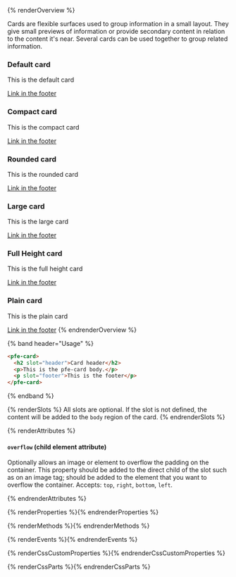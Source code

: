 {% renderOverview %}

  Cards are flexible surfaces used to group information in a small layout. They give small previews of information or provide secondary content in relation to the content it's near. Several cards can be used together to group related information.

<!-- <div class="pfe-l-grid pfe-m-gutters pfe-m-all-6-col pfe-m-all-4-col-on-md"> -->
  <pfe-card>
    <h3 slot="header">Default card</h3>
    <p>This is the default card</p>
    <a slot="footer" href="#">Link in the footer</a>
  </pfe-card>

  <pfe-card size="compact">
    <h3 slot="header">Compact card</h3>
    <p>This is the compact card</p>
    <a slot="footer" href="#">Link in the footer</a>
  </pfe-card>

  <pfe-card rounded>
    <h3 slot="header">Rounded card</h3>
    <p>This is the rounded card</p>
    <a slot="footer" href="#">Link in the footer</a>
  </pfe-card>

  <pfe-card size="large">
    <h3 slot="header">Large card</h3>
    <p>This is the large card</p>
    <a slot="footer" href="#">Link in the footer</a>
  </pfe-card>

  <pfe-card fullHeight>
    <h3 slot="header">Full Height card</h3>
    <p>This is the full height card</p>
    <a slot="footer" href="#">Link in the footer</a>
  </pfe-card>

  <pfe-card plain>
    <h3 slot="header">Plain card</h3>
    <p>This is the plain card</p>
    <a slot="footer" href="#">Link in the footer</a>
  </pfe-card>
<!-- </div> -->
{% endrenderOverview %}

{% band header="Usage" %}
  ```html
  <pfe-card>
    <h2 slot="header">Card header</h2>
    <p>This is the pfe-card body.</p>
    <p slot="footer">This is the footer</p>
  </pfe-card>
  ```
{% endband %}

{% renderSlots %}
  All slots are optional. If the slot is not defined, the content will be added to the `body` region of the card.
{% endrenderSlots %}

{% renderAttributes %}

  #### `overflow` (child element attribute)
  Optionally allows an image or element to overflow the padding on the container. This property should be added to the direct child of the slot such as on an image tag; should be added to the element that you want to overflow the container. Accepts: `top`, `right`, `bottom`, `left`.

{% endrenderAttributes %}

{% renderProperties %}{% endrenderProperties %}

{% renderMethods %}{% endrenderMethods %}

{% renderEvents %}{% endrenderEvents %}

{% renderCssCustomProperties %}{% endrenderCssCustomProperties %}

{% renderCssParts %}{% endrenderCssParts %}
